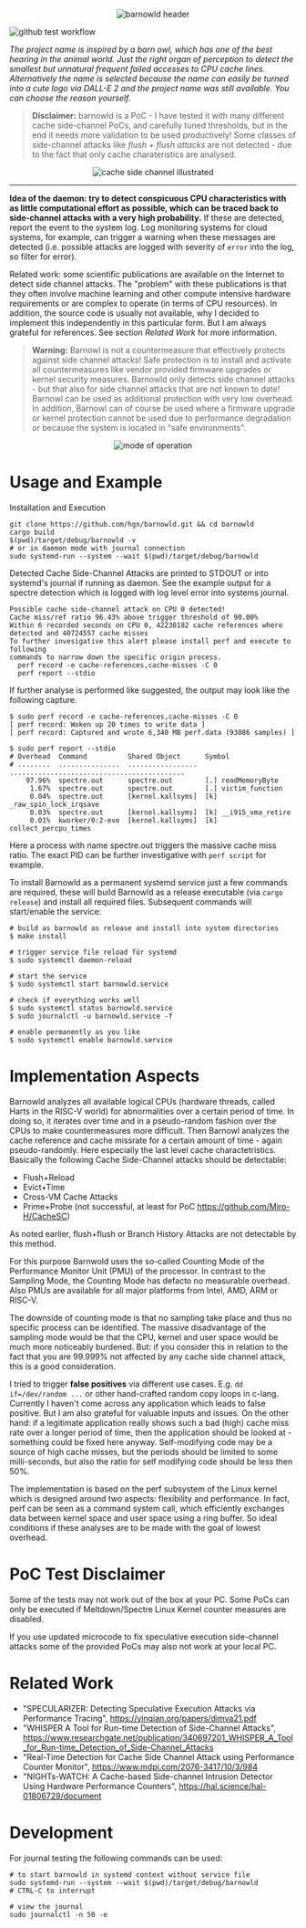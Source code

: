<p align="center">
  <img src=".github/assets/barnowld-logo.png" alt="barnowld header"><br>
</p>

![github test workflow](https://github.com/hgn/barnowld/actions/workflows/master.yml/badge.svg)

*The project name is inspired by a barn owl, which has one of the best hearing in the
animal world. Just the right 	organ of perception to detect the smallest but
unnatural frequent failed accesses to CPU cache lines. Alternatively the name
is selected because the name can easily be turned into a cute logo via DALL-E 2
and the project name was still available. You can choose the reason yourself.*

> **Disclaimer:** barnowld is a PoC - I have tested it with many different
> cache side-channel PoCs, and carefully tuned thresholds, but in the end it
> needs more validation to be used productively! Some classes of side-channel
> attacks like *flush + flush attacks* are not detected - due to the fact that
> only cache charateristics are analysed.

<p align="center">
  <img src=".github/assets/side-channel-illustrated.png" alt="cache side channel illustrated"><br>
</p>

---

**Idea of the daemon: try to detect conspicuous CPU characteristics with as little
computational effort as possible, which can be traced back to side-channel
attacks with a very high probability.** If these are detected, report the event
to the system log. Log monitoring systems for cloud systems, for example,
can trigger a warning when these messages are detected (i.e. possible attacks
are logged with severity of `error` into the log, so filter for error).

Related work: some scientific publications are available on the Internet to
detect side channel attacks. The "problem" with these publications is that they
often involve machine learning and other compute intensive hardware
requirements or are complex to operate (in terms of CPU resources). In
addition, the source code is usually not available, why I decided to implement
this independently in this particular form. But I am always grateful for
references. See section *Related Work* for more information.

> **Warning:** Barnowl is not a countermeasure that effectively protects
> against side channel attacks! Safe protection is to install and activate all
> countermeasures like vendor provided firmware upgrades or kernel security
> measures. Barnowld only detects side channel attacks - but that also for side
> channel attacks that are not known to date! Barnowl can be used as additional
> protection with very low overhead. In addition, Barnowl can of course be used
> where a firmware upgrade or kernel protection cannot be used due to
> performance degradation or because the system is located in "safe
> environments".

<p align="center">
  <img src=".github/assets/mode-of-operation.png" alt="mode of operation"><br>
</p>

# Usage and Example

Installation and Execution

```
git clone https://github.com/hgn/barnowld.git && cd barnowld
cargo build
$(pwd)/target/debug/barnowld -v
# or in daemon mode with journal connection
sudo systemd-run --system --wait $(pwd)/target/debug/barnowld
```

Detected Cache Side-Channel Attacks are printed to STDOUT or into systemd's
journal if running as daemon. See the example output for a spectre detection
which is logged with log level error into systems journal.

```
Possible cache side-channel attack on CPU 0 detected!
Cache miss/ref ratio 96.43% above trigger threshold of 90.00%
Within 6 recorded seconds on CPU 0, 42230182 cache references where detected and 40724557 cache misses
To further invesigative this alert please install perf and execute to following
commands to narrow down the specific origin process.
  perf record -e cache-references,cache-misses -C 0
  perf report --stdio
```

If further analyse is performed like suggested, the output may look like the following capture.

```
$ sudo perf record -e cache-references,cache-misses -C 0
[ perf record: Woken up 20 times to write data ]
[ perf record: Captured and wrote 6,340 MB perf.data (93086 samples) ]

$ sudo perf report --stdio
# Overhead  Command          Shared Object      Symbol
# ........  ...............  .................  ...........................................
    97.96%  spectre.out      spectre.out        [.] readMemoryByte
     1.67%  spectre.out      spectre.out        [.] victim_function
     0.04%  spectre.out      [kernel.kallsyms]  [k] _raw_spin_lock_irqsave
     0.03%  spectre.out      [kernel.kallsyms]  [k] __i915_vma_retire
     0.01%  kworker/0:2-eve  [kernel.kallsyms]  [k] collect_percpu_times
```

Here a process with name spectre.out triggers the massive cache miss ratio. The
exact PID can be further investigative with `perf script` for example.

To install Barnowld as a permanent systemd service just a few commands are
required, these will build Barnowld as a release executable (via `cargo
release`) and install all required files. Subsequent commands will start/enable
the service:

```
# build as barnowld as release and install into system directories
$ make install

# trigger service file reload für systemd 
$ sudo systemctl daemon-reload

# start the service
$ sudo systemctl start barnowld.service

# check if everything works well
$ sudo systemctl status barnowld.service
$ sudo journalctl -u barnowld.service -f

# enable permanently as you like
$ sudo systemctl enable barnowld.service
```

# Implementation Aspects

Barnowld analyzes all available logical CPUs (hardware threads, called Harts in
the RISC-V world) for abnormalities over a certain period of time. In doing so,
it iterates over time and in a pseudo-random fashion over the CPUs to make
countermeasures more difficult. Then Barnowl analyzes the cache reference and
cache missrate for a certain amount of time - again pseudo-randomly. Here
especially the last level cache charactetristics. Basically the following Cache
Side-Channel attacks should be detectable:

- Flush+Reload
- Evict+Time
- Cross-VM Cache Attacks
- Prime+Probe (not successful, at least for PoC https://github.com/Miro-H/CacheSC)

As noted earlier, flush+flush or Branch History Attacks are not detectable by
this method.

For this purpose Barnwold uses the so-called Counting Mode of the Performance
Monitor Unit (PMU) of the processor. In contrast to the Sampling Mode, the
Counting Mode has defacto no measurable overhead. Also PMUs are available for
all major platforms from Intel, AMD, ARM or RISC-V.

The downside of counting mode is that no sampling take place and thus no
specific process can be identified. The massive disadvantage of the sampling
mode would be that the CPU, kernel and user space would be much more noticeably
burdened. But: if you consider this in relation to the fact that you are
99.999% not affected by any cache side channel attack, this is a good
consideration.

I tried to trigger **false positives** via different use cases. E.g. `dd
if=/dev/random ...` or other hand-crafted random copy loops in c-lang.
Currently I haven't come across any application which leads to false positive.
But I am also grateful for valuable inputs and issues. On the other hand: if a
legitimate application really shows such a bad (high) cache miss rate over a
longer period of time, then the application should be looked at - something
could be fixed here anyway. Self-modifying code may be a source of high cache
misses, but the periods should be limited to some milli-seconds, but also the
ratio for self modifying code should be less then 50%.

The implementation is based on the perf subsystem of the Linux kernel which is
designed around two aspects: flexibility and performance. In fact, perf can be
seen as a command system call, which efficiently exchanges data between kernel
space and user space using a ring buffer. So ideal conditions if these analyses
are to be made with the goal of lowest overhead.

# PoC Test Disclaimer

Some of the tests may not work out of the box at your PC. Some PoCs can only be
executed if Meltdown/Spectre Linux Kernel counter measures are disabled.

If you use updated microcode to fix speculative execution side-channel attacks
some of the provided PoCs may also not work at your local PC.


# Related Work

- "SPECULARIZER: Detecting Speculative Execution Attacks via Performance Tracing",
  https://yinqian.org/papers/dimva21.pdf
- "WHISPER A Tool for Run-time Detection of Side-Channel Attacks",
  https://www.researchgate.net/publication/340697201_WHISPER_A_Tool_for_Run-time_Detection_of_Side-Channel_Attacks
- "Real-Time Detection for Cache Side Channel Attack using Performance Counter Monitor",
  https://www.mdpi.com/2076-3417/10/3/984
- "NIGHTs-WATCH: A Cache-based Side-channel Intrusion Detector Using Hardware Performance Counters",
  https://hal.science/hal-01806729/document

# Development


For journal testing the following commands can be used:


```
# to start barnowld in systemd context without service file
sudo systemd-run --system --wait $(pwd)/target/debug/barnowld
# CTRL-C to interrupt 

# view the journal
sudo journalctl -n 50 -e
```

